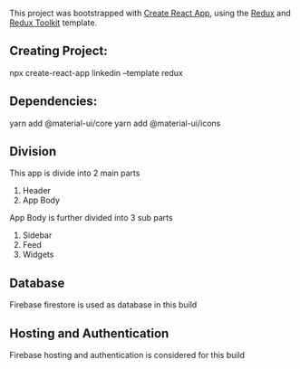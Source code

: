 This project was bootstrapped with [Create React App](https://github.com/facebook/create-react-app), using the [Redux](https://redux.js.org/) and [Redux Toolkit](https://redux-toolkit.js.org/) template.

## Creating Project:

npx create-react-app linkedin –template redux

## Dependencies:

yarn add @material-ui/core
yarn add @material-ui/icons

## Division

This app is divide into 2 main parts

1. Header
2. App Body

App Body is further divided into 3 sub parts

1. Sidebar
2. Feed
3. Widgets

## Database

Firebase firestore is used as database in this build

## Hosting and Authentication

Firebase hosting and authentication is considered for this build
